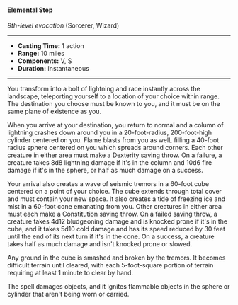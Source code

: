 #### Elemental Step
*9th-level evocation* (Sorcerer, Wizard)
___
- **Casting Time:** 1 action 
- **Range:** 10 miles 
- **Components:** V, S 
- **Duration:** Instantaneous 
---
You transform into a bolt of lightning and race instantly across the landscape, teleporting yourself to a location of your choice within range. The destination you choose must be known to you, and it must be on the same plane of existence as you. 

When you arrive at your destination, you return to normal and a column of lightning crashes down around you in a 20-foot-radius, 200-foot-high cylinder centered on you. Flame blasts from you as welL filling a 40-foot radius sphere centered on you which spreads around corners. Each other creature in either area must make a Dexterity saving throw. On a failure, a creature takes 8d8 lightning damage if it's in the column and 10d6 fire damage if it's in the sphere, or half as much damage on a success.

Your arrival also creates a wave of seismic tremors in a 60-foot cube centered on a point of your choice. The cube extends through total cover and must contain your new space. It also creates a tide of freezing ice and mist in a 60-foot cone emanating from you. Other creatures in either area must each make a Constitution saving throw. On a failed saving throw, a creature takes 4d12 bludgeoning damage and is knocked prone if it's in the cube, and it takes 5d10 cold damage and has its speed reduced by 30 feet until the end of its next turn if it's in the cone. On a success, a creature takes half as much damage and isn't knocked prone or slowed.

Any ground in the cube is smashed and broken by the tremors. It becomes difficult terrain until cleared, with each 5-foot-square portion of terrain requiring at least 1 minute to clear by hand.

The spell damages objects, and it ignites flammable objects in the sphere or cylinder that aren't being worn or carried. 
